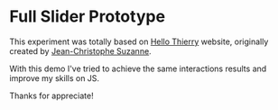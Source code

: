 # Full Slider Prototype


This experiment was totally based on [Hello Thierry](http://hellothierry.com) website, originally created by [Jean-Christophe Suzanne](http://www.jcsuzanne.com/).

With this demo I've tried to achieve the same interactions results and improve my skills on JS.

Thanks for appreciate!